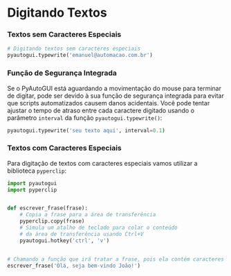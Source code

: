 # Digitando Textos


### Textos sem Caracteres Especiais
```python
# Digitando textos sem caracteres especiais
pyautogui.typewrite('emanuel@automacao.com.br')
```


### Função de Segurança Integrada
Se o PyAutoGUI está aguardando a movimentação do mouse para terminar de digitar, pode ser devido à sua função de segurança integrada para evitar que scripts automatizados causem danos acidentais. Você pode tentar ajustar o tempo de atraso entre cada caractere digitado usando o parâmetro ``interval`` da função ``pyautogui.typewrite()``: 
```python
pyautogui.typewrite('seu texto aqui', interval=0.1)
```


### Textos com Caracteres Especiais
Para digitação de textos com caracteres especiais vamos utilizar a biblioteca ``pyperclip``:
```python
import pyautogui
import pyperclip


def escrever_frase(frase):
    # Copia a frase para a área de transferência
    pyperclip.copy(frase)
    # Simula um atalho de teclado para colar o conteúdo 
    # da área de transferência usando Ctrl+V
    pyautogui.hotkey('ctrl', 'v')


# Chamando a função que irá tratar a frase, pois ela contém caracteres especiais
escrever_frase('Olá, seja bem-vindo João!')
```